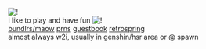 ![!](https://cdn.discordapp.com/emojis/1112597905593880669.webp?size=96&quality=lossless)   
i like to play and have fun ![!](https://xyz.crd.co/assets/images/gallery11/007c8a23.png?v=6ecccb1c)  
[bundlrs/maow](https://bundlrs.cc/argenthill) [prns](https://pronouns.cc/@boothill) [guestbook](https://galaxyranger.123guestbook.com/) [retrospring](https://retrospring.net/@gnr)  
almost always w2i, usually in genshin/hsr area or @ spawn  
